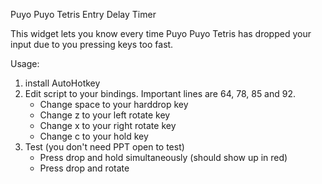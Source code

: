 Puyo Puyo Tetris Entry Delay Timer

This widget lets you know every time Puyo Puyo Tetris has dropped your input due to you pressing keys too fast.

Usage:
1) install AutoHotkey
2) Edit script to your bindings. Important lines are 64, 78, 85 and 92.
   - Change space to your harddrop key
   - Change z to your left rotate key
   - Change x to your right rotate key
   - Change c to your hold key
3) Test (you don't need PPT open to test)
   - Press drop and hold simultaneously (should show up in red)
   - Press drop and rotate